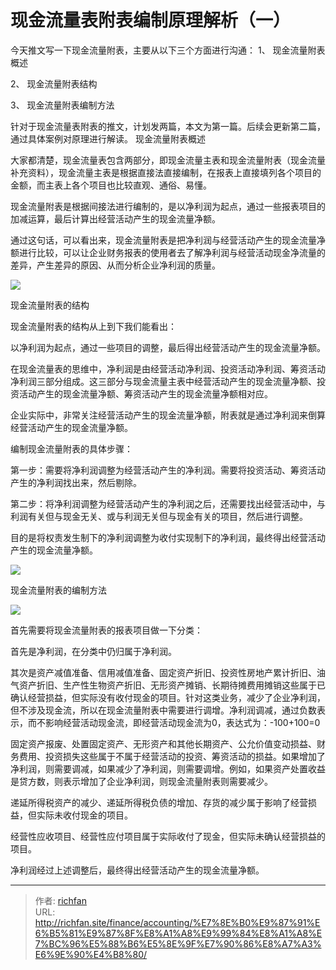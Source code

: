 # 现金流量表附表编制原理解析（一）

今天推文写一下现金流量附表，主要从以下三个方面进行沟通：
1、 现金流量附表概述

2、 现金流量附表结构

3、 现金流量附表编制方法

针对于现金流量表附表的推文，计划发两篇，本文为第一篇。后续会更新第二篇，通过具体案例对原理进行解读。
现金流量附表概述

大家都清楚，现金流量表包含两部分，即现金流量主表和现金流量附表（现金流量补充资料），现金流量主表是根据直接法直接编制，在报表上直接填列各个项目的金额，而主表上各个项目也比较直观、通俗、易懂。

现金流量附表是根据间接法进行编制的，是以净利润为起点，通过一些报表项目的加减运算，最后计算出经营活动产生的现金流量净额。

通过这句话，可以看出来，现金流量附表是把净利润与经营活动产生的现金流量净额进行比较，可以让企业财务报表的使用者去了解净利润与经营活动现金净流量的差异，产生差异的原因、从而分析企业净利润的质量。

![](https://img.richfan.site/obsidian/现金流量表附表编制原理解析（一）_1.webp)

现金流量附表的结构

现金流量附表的结构从上到下我们能看出：

以净利润为起点，通过一些项目的调整，最后得出经营活动产生的现金流量净额。

在现金流量表的思维中，净利润是由经营活动净利润、投资活动净利润、筹资活动净利润三部分组成。这三部分与现金流量主表中经营活动产生的现金流量净额、投资活动产生的现金流量净额、筹资活动产生的现金流量净额相对应。

企业实际中，非常关注经营活动产生的现金流量净额，附表就是通过净利润来倒算经营活动产生的现金流量净额。

编制现金流量附表的具体步骤：

第一步：需要将净利润调整为经营活动产生的净利润。需要将投资活动、筹资活动产生的净利润找出来，然后剔除。

第二步：将净利润调整为经营活动产生的净利润之后，还需要找出经营活动中，与利润有关但与现金无关、或与利润无关但与现金有关的项目，然后进行调整。

目的是将权责发生制下的净利润调整为收付实现制下的净利润，最终得出经营活动产生的现金流量净额。

![](https://img.richfan.site/obsidian/现金流量表附表编制原理解析（一）_2.webp)

现金流量附表的编制方法

![](https://img.richfan.site/obsidian/现金流量表附表编制原理解析（一）_3.webp)

首先需要将现金流量附表的报表项目做一下分类：

首先是净利润，在分类中仍归属于净利润。

其次是资产减值准备、信用减值准备、固定资产折旧、投资性房地产累计折旧、油气资产折旧、生产性生物资产折旧、无形资产摊销、长期待摊费用摊销这些属于已确认经营损益，但实际没有收付现金的项目。针对这类业务，减少了企业净利润，但不涉及现金流，所以在现金流量附表中需要进行调增。净利润调减，通过负数表示，而不影响经营活动现金流，即经营活动现金流为0，表达式为：-100+100=0

固定资产报废、处置固定资产、无形资产和其他长期资产、公允价值变动损益、财务费用、投资损失这些属于不属于经营活动的投资、筹资活动的损益。如果增加了净利润，则需要调减，如果减少了净利润，则需要调增。例如，如果资产处置收益是贷方数，则表示增加了企业净利润，则现金流量附表则需要减少。

递延所得税资产的减少、递延所得税负债的增加、存货的减少属于影响了经营损益，但实际未收付现金的项目。

经营性应收项目、经营性应付项目属于实际收付了现金，但实际未确认经营损益的项目。

净利润经过上述调整后，最终得出经营活动产生的现金流量净额。

---

> 作者: [richfan](https://richfan.site/)  
> URL: http://richfan.site/finance/accounting/%E7%8E%B0%E9%87%91%E6%B5%81%E9%87%8F%E8%A1%A8%E9%99%84%E8%A1%A8%E7%BC%96%E5%88%B6%E5%8E%9F%E7%90%86%E8%A7%A3%E6%9E%90%E4%B8%80/  

